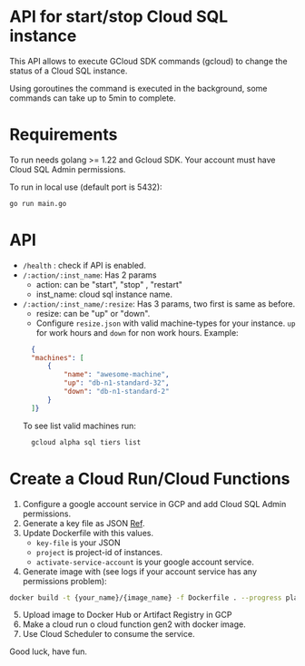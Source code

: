 # API for start/stop Cloud SQL instance
This API allows to execute GCloud SDK commands (gcloud) to change the status of a Cloud SQL instance.

Using goroutines the command is executed in the background, some commands can take up to 5min to complete.

# Requirements
To run needs golang >= 1.22 and Gcloud SDK. Your account must have Cloud SQL Admin permissions.

To run in local use (default port is 5432): 
```bash
go run main.go
```

# API
- `/health` : check if API is enabled.
- `/:action/:inst_name`: Has 2 params
  - action: can be "start", "stop" , "restart"
  - inst_name: cloud sql instance name.
- `/:action/:inst_name/:resize`: Has 3 params, two first is same as before.
  - resize: can be "up" or "down".
  - Configure `resize.json` with valid machine-types for your instance. 
  `up` for work hours and `down` for non work hours. Example:
  ```json
    {
    "machines": [
        {
            "name": "awesome-machine",
            "up": "db-n1-standard-32",
            "down": "db-n1-standard-2"
        }
    ]}
  ```
  To see list valid machines run:
  ```bash
    gcloud alpha sql tiers list
  ```

# Create a Cloud Run/Cloud Functions
1. Configure a google account service in GCP and add Cloud SQL Admin permissions.
2. Generate a key file as JSON [Ref](https://cloud.google.com/sdk/gcloud/reference/auth/activate-service-account). 
3. Update Dockerfile with this values.  
   - `key-file` is your JSON  
   - `project` is project-id of instances.
   - `activate-service-account` is your google account service.
4. Generate image with (see logs if your account service has any permissions problem):
```bash
docker build -t {your_name}/{image_name} -f Dockerfile . --progress plain --no-cache
```
5. Upload image to Docker Hub or Artifact Registry in GCP
6. Make a cloud run o cloud function gen2 with docker image.
7. Use Cloud Scheduler to consume the service.
 
Good luck, have fun.